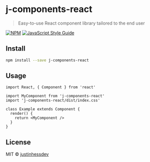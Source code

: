 # j-components-react

> Easy-to-use React component library tailored to the end user

[![NPM](https://img.shields.io/npm/v/j-components-react.svg)](https://www.npmjs.com/package/j-components-react) [![JavaScript Style Guide](https://img.shields.io/badge/code_style-standard-brightgreen.svg)](https://standardjs.com)

## Install

```bash
npm install --save j-components-react
```

## Usage

```tsx
import React, { Component } from 'react'

import MyComponent from 'j-components-react'
import 'j-components-react/dist/index.css'

class Example extends Component {
  render() {
    return <MyComponent />
  }
}
```

## License

MIT © [justinhessdev](https://github.com/justinhessdev)
